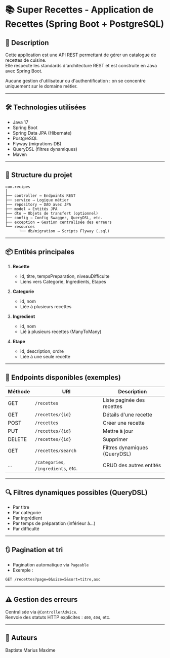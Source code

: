 # 📚 Super Recettes - Application de Recettes (Spring Boot + PostgreSQL)

## 🧾 Description

Cette application est une API REST permettant de gérer un catalogue de recettes de cuisine.  
Elle respecte les standards d'architecture REST et est construite en Java avec Spring Boot.

Aucune gestion d'utilisateur ou d'authentification : on se concentre uniquement sur le domaine métier.

---

## 🛠️ Technologies utilisées

- Java 17
- Spring Boot
- Spring Data JPA (Hibernate)
- PostgreSQL
- Flyway (migrations DB)
- QueryDSL (filtres dynamiques)
- Maven

---

## 🧱 Structure du projet
```
com.recipes 
│ 
├── controller → Endpoints REST 
├── service → Logique métier 
├── repository → DAO avec JPA 
├── model → Entités JPA 
├── dto → Objets de transfert (optionnel) 
├── config → Config Swagger, QueryDSL, etc. 
├── exception → Gestion centralisée des erreurs 
└── resources 
      └── db/migration → Scripts Flyway (.sql)
```
---

## 📦 Entités principales

1. **Recette**
   - id, titre, tempsPreparation, niveauDifficulte
   - Liens vers Categorie, Ingredients, Etapes

2. **Categorie**
   - id, nom
   - Liée à plusieurs recettes

3. **Ingredient**
   - id, nom
   - Lié à plusieurs recettes (ManyToMany)

4. **Etape**
   - id, description, ordre
   - Liée à une seule recette

---

## 🔄 Endpoints disponibles (exemples)

| Méthode | URI | Description |
|--------|-----|-------------|
| GET    | `/recettes` | Liste paginée des recettes |
| GET    | `/recettes/{id}` | Détails d'une recette |
| POST   | `/recettes` | Créer une recette |
| PUT    | `/recettes/{id}` | Mettre à jour |
| DELETE | `/recettes/{id}` | Supprimer |
| GET    | `/recettes/search` | Filtres dynamiques (QueryDSL) |
| ...    | `/categories`, `/ingredients`, etc. | CRUD des autres entités |

---

## 🔍 Filtres dynamiques possibles (QueryDSL)

- Par titre
- Par catégorie
- Par ingrédient
- Par temps de préparation (inférieur à...)
- Par difficulté

---

## 🔃 Pagination et tri

- Pagination automatique via `Pageable`
- Exemple :  
```
GET /recettes?page=0&size=5&sort=titre,asc
```


---

## ⚠️ Gestion des erreurs

Centralisée via `@ControllerAdvice`.  
Renvoie des statuts HTTP explicites : `400`, `404`, etc.

---
## 👥 Auteurs
Baptiste 
Marius
Maxime

